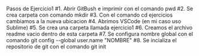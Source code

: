 Pasos de Ejercicio1
#1. Abrir GitBush e imprimir con el comando pwd
#2. Se crea carpeta con comando mkdir
#3. Con el comando cd ejercicios cambiamos a la nueva ubicacion
#4. Abrimos VSCode (en mi caso uso Sublime)
#5. Se crea una carpeta llamada ejercicio1
#6. Creamos el archivo readme vacio dentro de esta carpeta
#7. Se configura nombre global con el comando git config --global user.name "NOMBRE"
#8. Se incializa el repositorio de git con el comando git init